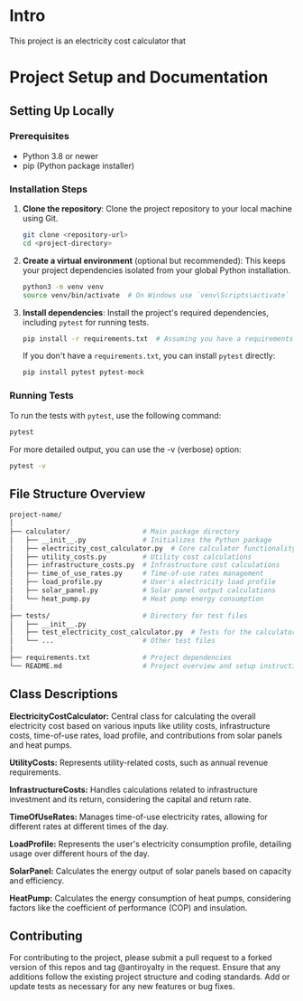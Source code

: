 # Intro
This project is an electricity cost calculator that 

# Project Setup and Documentation

## Setting Up Locally

### Prerequisites

- Python 3.8 or newer
- pip (Python package installer)

### Installation Steps

1. **Clone the repository**: Clone the project repository to your local machine using Git.

    ```bash
    git clone <repository-url>
    cd <project-directory>
    ```

2. **Create a virtual environment** (optional but recommended): This keeps your project dependencies isolated from your global Python installation.

    ```bash
    python3 -m venv venv
    source venv/bin/activate  # On Windows use `venv\Scripts\activate`
    ```

3. **Install dependencies**: Install the project's required dependencies, including `pytest` for running tests.

    ```bash
    pip install -r requirements.txt  # Assuming you have a requirements.txt file
    ```

    If you don't have a `requirements.txt`, you can install `pytest` directly:

    ```bash
    pip install pytest pytest-mock
    ```

### Running Tests
To run the tests with `pytest`, use the following command:

```bash
pytest
```
For more detailed output, you can use the -v (verbose) option:
```bash
pytest -v
```

## File Structure Overview
```bash
project-name/
│
├── calculator/                  # Main package directory
│   ├── __init__.py              # Initializes the Python package
│   ├── electricity_cost_calculator.py  # Core calculator functionality
│   ├── utility_costs.py         # Utility cost calculations
│   ├── infrastructure_costs.py  # Infrastructure cost calculations
│   ├── time_of_use_rates.py     # Time-of-use rates management
│   ├── load_profile.py          # User's electricity load profile
│   ├── solar_panel.py           # Solar panel output calculations
│   └── heat_pump.py             # Heat pump energy consumption
│
├── tests/                       # Directory for test files
│   ├── __init__.py
│   ├── test_electricity_cost_calculator.py  # Tests for the calculator functionality
│   └── ...                      # Other test files
│
├── requirements.txt             # Project dependencies
└── README.md                    # Project overview and setup instructions
```

## Class Descriptions
**ElectricityCostCalculator:** Central class for calculating the overall electricity cost based on various inputs like utility costs, infrastructure costs, time-of-use rates, load profile, and contributions from solar panels and heat pumps.

**UtilityCosts:** Represents utility-related costs, such as annual revenue requirements.

**InfrastructureCosts:** Handles calculations related to infrastructure investment and its return, considering the capital and return rate.

**TimeOfUseRates:** Manages time-of-use electricity rates, allowing for different rates at different times of the day.

**LoadProfile:** Represents the user's electricity consumption profile, detailing usage over different hours of the day.

**SolarPanel:** Calculates the energy output of solar panels based on capacity and efficiency.

**HeatPump:** Calculates the energy consumption of heat pumps, considering factors like the coefficient of performance (COP) and insulation.

## Contributing
For contributing to the project, please submit a pull request to a forked version of this repos and tag @antiroyalty in the request.
Ensure that any additions follow the existing project structure and coding standards.
Add or update tests as necessary for any new features or bug fixes.